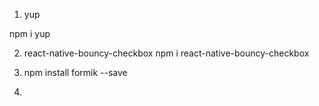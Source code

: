 1. yup

npm i yup

2. react-native-bouncy-checkbox
npm i react-native-bouncy-checkbox

3. npm install formik --save

4. 